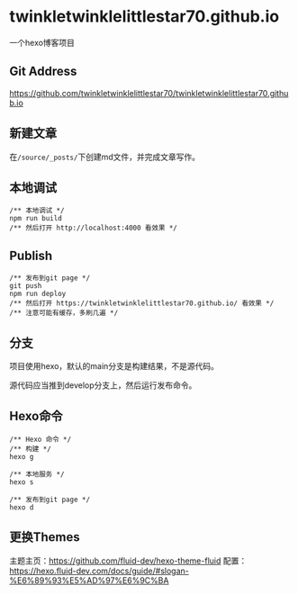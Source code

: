 # twinkletwinklelittlestar70.github.io
一个hexo博客项目

## Git Address
https://github.com/twinkletwinklelittlestar70/twinkletwinklelittlestar70.github.io

## 新建文章
在`/source/_posts/`下创建md文件，并完成文章写作。

## 本地调试
```
/** 本地调试 */
npm run build
/** 然后打开 http://localhost:4000 看效果 */
```

## Publish
```
/** 发布到git page */
git push
npm run deploy
/** 然后打开 https://twinkletwinklelittlestar70.github.io/ 看效果 */
/** 注意可能有缓存，多刷几遍 */
```

## 分支
项目使用hexo，默认的main分支是构建结果，不是源代码。

源代码应当推到develop分支上，然后运行发布命令。

## Hexo命令
```
/** Hexo 命令 */
/** 构建 */
hexo g

/** 本地服务 */
hexo s

/** 发布到git page */
hexo d
```

## 更换Themes
主题主页：https://github.com/fluid-dev/hexo-theme-fluid
配置：https://hexo.fluid-dev.com/docs/guide/#slogan-%E6%89%93%E5%AD%97%E6%9C%BA

